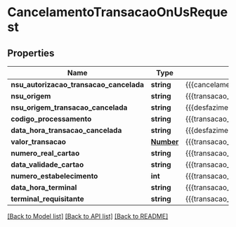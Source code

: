 # CancelamentoTransacaoOnUsRequest

## Properties
Name | Type | Description | Notes
------------ | ------------- | ------------- | -------------
**nsu_autorizacao_transacao_cancelada** | **string** | {{{cancelamento_transacao_on_us_request_nsu_autorizacao_transacao_cancelada_value}}} | 
**nsu_origem** | **string** | {{{transacao_on_us_request_nsu_origem_value}}} | 
**nsu_origem_transacao_cancelada** | **string** | {{{desfazimento_transacao_on_us_request_nsu_origem_transacao_cancelada_value}}} | 
**codigo_processamento** | **string** | {{{transacao_on_us_request_codigo_processamento_value}}} | 
**data_hora_transacao_cancelada** | **string** | {{{desfazimento_transacao_on_us_request_data_hora_transacao_cancelada_value}}} | 
**valor_transacao** | [**Number**](Number.md) | {{{transacao_on_us_request_valor_transacao_value}}} | 
**numero_real_cartao** | **string** | {{{transacao_on_us_request_numero_real_cartao_value}}} | 
**data_validade_cartao** | **string** | {{{transacao_on_us_request_data_validade_cartao_value}}} | 
**numero_estabelecimento** | **int** | {{{transacao_on_us_request_numero_estabelecimento_value}}} | 
**data_hora_terminal** | **string** | {{{transacao_on_us_request_data_hora_terminal_value}}} | 
**terminal_requisitante** | **string** | {{{transacao_on_us_request_terminal_requisitante_value}}} | 

[[Back to Model list]](../README.md#documentation-for-models) [[Back to API list]](../README.md#documentation-for-api-endpoints) [[Back to README]](../README.md)


